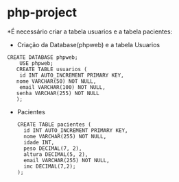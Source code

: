 # php-project


*É necessário criar a tabela usuarios e a tabela pacientes:

- Criação da Database(phpweb) e a tabela Usuarios
```
CREATE DATABASE phpweb;
    USE phpweb;
   CREATE TABLE usuarios (
    id INT AUTO_INCREMENT PRIMARY KEY,
   nome VARCHAR(50) NOT NULL,
    email VARCHAR(100) NOT NULL,
   senha VARCHAR(255) NOT NULL
   );
```
- Pacientes
  ```
  CREATE TABLE pacientes (
    id INT AUTO_INCREMENT PRIMARY KEY,
    nome VARCHAR(255) NOT NULL,
    idade INT,
    peso DECIMAL(7, 2),
    altura DECIMAL(5, 2),
    email VARCHAR(255) NOT NULL,
    imc DECIMAL(7,2);
  );
  ```
